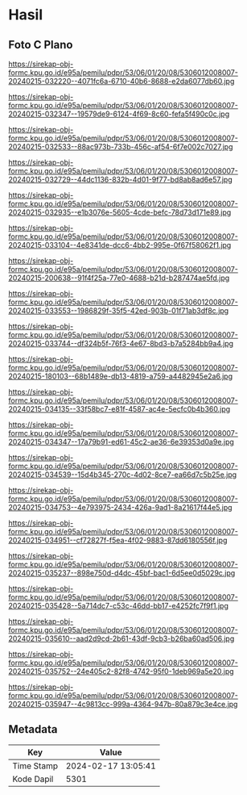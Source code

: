 # Hasil

## Foto C Plano

https://sirekap-obj-formc.kpu.go.id/e95a/pemilu/pdpr/53/06/01/20/08/5306012008007-20240215-032220--4071fc6a-6710-40b6-8688-e2da6077db60.jpg

https://sirekap-obj-formc.kpu.go.id/e95a/pemilu/pdpr/53/06/01/20/08/5306012008007-20240215-032347--19579de9-6124-4f69-8c60-fefa5f490c0c.jpg

https://sirekap-obj-formc.kpu.go.id/e95a/pemilu/pdpr/53/06/01/20/08/5306012008007-20240215-032533--88ac973b-733b-456c-af54-6f7e002c7027.jpg

https://sirekap-obj-formc.kpu.go.id/e95a/pemilu/pdpr/53/06/01/20/08/5306012008007-20240215-032729--44dc1136-832b-4d01-9f77-bd8ab8ad6e57.jpg

https://sirekap-obj-formc.kpu.go.id/e95a/pemilu/pdpr/53/06/01/20/08/5306012008007-20240215-032935--e1b3076e-5605-4cde-befc-78d73d171e89.jpg

https://sirekap-obj-formc.kpu.go.id/e95a/pemilu/pdpr/53/06/01/20/08/5306012008007-20240215-033104--4e8341de-dcc6-4bb2-995e-0f67f58062f1.jpg

https://sirekap-obj-formc.kpu.go.id/e95a/pemilu/pdpr/53/06/01/20/08/5306012008007-20240215-200638--91f4f25a-77e0-4688-b21d-b287474ae5fd.jpg

https://sirekap-obj-formc.kpu.go.id/e95a/pemilu/pdpr/53/06/01/20/08/5306012008007-20240215-033553--1986829f-35f5-42ed-903b-01f71ab3df8c.jpg

https://sirekap-obj-formc.kpu.go.id/e95a/pemilu/pdpr/53/06/01/20/08/5306012008007-20240215-033744--df324b5f-76f3-4e67-8bd3-b7a5284bb9a4.jpg

https://sirekap-obj-formc.kpu.go.id/e95a/pemilu/pdpr/53/06/01/20/08/5306012008007-20240215-180103--68b1489e-db13-4819-a759-a4482945e2a6.jpg

https://sirekap-obj-formc.kpu.go.id/e95a/pemilu/pdpr/53/06/01/20/08/5306012008007-20240215-034135--33f58bc7-e81f-4587-ac4e-5ecfc0b4b360.jpg

https://sirekap-obj-formc.kpu.go.id/e95a/pemilu/pdpr/53/06/01/20/08/5306012008007-20240215-034347--17a79b91-ed61-45c2-ae36-6e39353d0a9e.jpg

https://sirekap-obj-formc.kpu.go.id/e95a/pemilu/pdpr/53/06/01/20/08/5306012008007-20240215-034539--15d4b345-270c-4d02-8ce7-ea66d7c5b25e.jpg

https://sirekap-obj-formc.kpu.go.id/e95a/pemilu/pdpr/53/06/01/20/08/5306012008007-20240215-034753--4e793975-2434-426a-9ad1-8a21617f44e5.jpg

https://sirekap-obj-formc.kpu.go.id/e95a/pemilu/pdpr/53/06/01/20/08/5306012008007-20240215-034951--cf72827f-f5ea-4f02-9883-87dd6180556f.jpg

https://sirekap-obj-formc.kpu.go.id/e95a/pemilu/pdpr/53/06/01/20/08/5306012008007-20240215-035237--898e750d-d4dc-45bf-bac1-6d5ee0d5029c.jpg

https://sirekap-obj-formc.kpu.go.id/e95a/pemilu/pdpr/53/06/01/20/08/5306012008007-20240215-035428--5a714dc7-c53c-46dd-bb17-e4252fc7f9f1.jpg

https://sirekap-obj-formc.kpu.go.id/e95a/pemilu/pdpr/53/06/01/20/08/5306012008007-20240215-035610--aad2d9cd-2b61-43df-9cb3-b26ba60ad506.jpg

https://sirekap-obj-formc.kpu.go.id/e95a/pemilu/pdpr/53/06/01/20/08/5306012008007-20240215-035752--24e405c2-82f8-4742-95f0-1deb969a5e20.jpg

https://sirekap-obj-formc.kpu.go.id/e95a/pemilu/pdpr/53/06/01/20/08/5306012008007-20240215-035947--4c9813cc-999a-4364-947b-80a879c3e4ce.jpg


## Metadata

| Key        | Value               |
| ---------- | ------------------- |
| Time Stamp | 2024-02-17 13:05:41 |
| Kode Dapil | 5301                |



